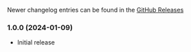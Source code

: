 Newer changelog entries can be found in the [GitHub Releases](https://github.com/nelmio/NelmioCorsBundle/releases)

### 1.0.0 (2024-01-09)

  * Initial release